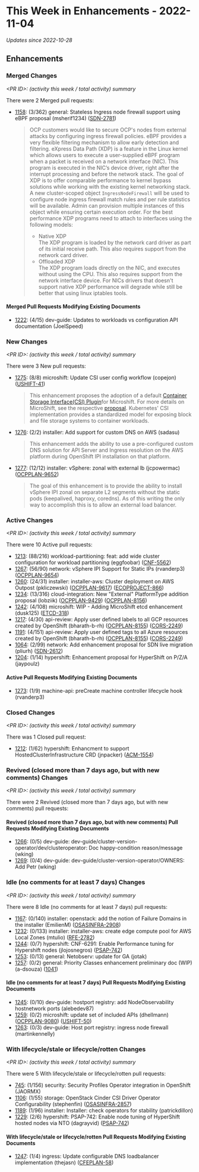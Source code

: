 # This Week in Enhancements - 2022-11-04

*Updates since 2022-10-28*


## Enhancements

### Merged Changes

*&lt;PR ID&gt;: (activity this week / total activity) summary*

There were 2 Merged pull requests:

- [1158](https://github.com/openshift/enhancements/pull/1158): (3/362) general: Stateless Ingress node firewall support using eBPF proposal (msherif1234) ([SDN-2781](https://issues.redhat.com/browse/SDN-2781))

  > OCP customers would like to secure OCP's nodes from external attacks by configuring ingress firewall policies.
  > eBPF provides a very flexible filtering mechanism to allow early detection and filtering.
  > eXpress Data Path (XDP) is a feature in the Linux kernel which allows users to execute a user-supplied eBPF program when a packet is received on a network interface (NIC).
  > This program is executed in the NIC’s device driver, right after the interrupt processing and before the network stack.
  > The goal of XDP is to offer comparable performance to kernel bypass solutions while working with the existing kernel networking stack.
  > A new cluster-scoped object `IngressNodeFirewall` will be used to configure node ingress firewall match rules and per rule statistics will be available.
  > Admin can provision multiple instances of this object while ensuring certain execution order.
  > For the best performance XDP programs need to attach to interfaces using the following models:
  > - Native XDP \
  >   The XDP program is loaded by the network card driver as part of its initial receive path. This also requires support from the network card driver.
  > - Offloaded XDP \
  >   The XDP program loads directly on the NIC, and executes without using the CPU. This also requires support from the network interface device.
  > For NICs drivers that doesn't support native XDP performance will degrade while still be better that using linux iptables tools.


#### Merged Pull Requests Modifying Existing Documents

- [1222](https://github.com/openshift/enhancements/pull/1222): (4/15) dev-guide: Updates to workloads vs configuration API documentation (JoelSpeed)

### New Changes

*&lt;PR ID&gt;: (activity this week / total activity) summary*

There were 3 New pull requests:

- [1275](https://github.com/openshift/enhancements/pull/1275): (8/8) microshift: Update CSI user config workflow  (copejon) ([USHIFT-41](https://issues.redhat.com/projects/USHIFT/issues/USHIFT-41))

  > This enhancement proposes the adoption of a
  > default [Container Storage Interface(CSI) Plugin](https://kubernetes-csi.github.io/docs/)for Microshift. For more
  > details on MicroShift, see the respective [proposal](./kubernetes-for-device-edge.md). Kubernetes' CSI implementation
  > provides a standardized model for exposing block and file storage systems to container workloads.

- [1276](https://github.com/openshift/enhancements/pull/1276): (2/2) installer: Add support for custom DNS on AWS (sadasu)

  > This enhancement adds the ability to use a pre-configured custom DNS solution
  > for API Server and Ingress resolution on the AWS platform during OpenShift
  > IPI installation on that platform.

- [1277](https://github.com/openshift/enhancements/pull/1277): (12/12) installer: vSphere: zonal with external lb (jcpowermac) ([OCPPLAN-9652](https://issues.redhat.com/browse/OCPPLAN-9652))

  > The goal of this enhancement is to provide the ability to install vSphere IPI zonal on separate L2 segments without the static pods (keepalived, haproxy, coredns).
  > As of this writing the only way to accomplish this is to allow an external load balancer.


### Active Changes

*&lt;PR ID&gt;: (activity this week / total activity) summary*

There were 10 Active pull requests:

- [1213](https://github.com/openshift/enhancements/pull/1213): (88/216) workload-partitioning: feat: add wide cluster configuration for workload partitioning (eggfoobar) ([CNF-5562](https://issues.redhat.com/browse/CNF-5562))
- [1267](https://github.com/openshift/enhancements/pull/1267): (56/90) network: vSphere IPI Support for Static IPs (rvanderp3) ([OCPPLAN-9654](https://issues.redhat.com/browse/OCPPLAN-9654))
- [1260](https://github.com/openshift/enhancements/pull/1260): (24/31) installer: installer-aws: Cluster deployment on AWS Outpost (pkliczewski) ([OCPPLAN-9617](https://issues.redhat.com/browse/OCPPLAN-9617)) ([ECOPROJECT-866](https://issues.redhat.com/browse/ECOPROJECT-866))
- [1234](https://github.com/openshift/enhancements/pull/1234): (13/316) cloud-integration: New "External" PlatformType addition proposal (lobziik) ([OCPPLAN-9429](https://issues.redhat.com/browse/OCPPLAN-9429)) ([OCPPLAN-8156](https://issues.redhat.com/browse/OCPPLAN-8156))
- [1242](https://github.com/openshift/enhancements/pull/1242): (4/108) microshift: WIP - Adding MicroShift etcd enhancement (dusk125) ([ETCD-318](https://issues.redhat.com/browse/ETCD-318))
- [1217](https://github.com/openshift/enhancements/pull/1217): (4/30) api-review: Apply user defined labels to all GCP resources created by OpenShift (bharath-b-rh) ([OCPPLAN-8155](https://issues.redhat.com/browse/OCPPLAN-8155)) ([CORS-2249](https://issues.redhat.com/browse/CORS-2249))
- [1191](https://github.com/openshift/enhancements/pull/1191): (4/151) api-review: Apply user defined tags to all Azure resources created by OpenShift (bharath-b-rh) ([OCPPLAN-8155](https://issues.redhat.com/browse/OCPPLAN-8155)) ([CORS-2249](https://issues.redhat.com/browse/CORS-2249))
- [1064](https://github.com/openshift/enhancements/pull/1064): (2/99) network: Add enhancement proposal for SDN live migration (pliurh) ([SDN-2612](https://issues.redhat.com/browse/SDN-2612))
- [1204](https://github.com/openshift/enhancements/pull/1204): (1/14) hypershift: Enhancement proposal for HyperShift on P/Z/A (jaypoulz)

#### Active Pull Requests Modifying Existing Documents

- [1273](https://github.com/openshift/enhancements/pull/1273): (1/9) machine-api: preCreate machine controller lifecycle hook (rvanderp3)

### Closed Changes

*&lt;PR ID&gt;: (activity this week / total activity) summary*

There was 1 Closed pull request:

- [1212](https://github.com/openshift/enhancements/pull/1212): (1/62) hypershift: Enhancment to support HostedClusterInfrastructure CRD (jnpacker) ([ACM-1554](https://issues.redhat.com/browse/ACM-1554))

### Revived (closed more than 7 days ago, but with new comments) Changes

*&lt;PR ID&gt;: (activity this week / total activity) summary*

There were 2 Revived (closed more than 7 days ago, but with new comments) pull requests:


#### Revived (closed more than 7 days ago, but with new comments) Pull Requests Modifying Existing Documents

- [1266](https://github.com/openshift/enhancements/pull/1266): (0/5) dev-guide: dev-guide/cluster-version-operator/dev/clusteroperator: Doc happy-condition reason/message (wking)
- [1269](https://github.com/openshift/enhancements/pull/1269): (0/4) dev-guide: dev-guide/cluster-version-operator/OWNERS: Add Petr (wking)

### Idle (no comments for at least 7 days) Changes

*&lt;PR ID&gt;: (activity this week / total activity) summary*

There were 8 Idle (no comments for at least 7 days) pull requests:

- [1167](https://github.com/openshift/enhancements/pull/1167): (0/140) installer: openstack: add the notion of Failure Domains in the installer (EmilienM) ([OSASINFRA-2908](https://issues.redhat.com/browse/OSASINFRA-2908))
- [1232](https://github.com/openshift/enhancements/pull/1232): (0/133) installer: installer-aws: create edge compute pool for AWS Local Zones (mtulio) ([RFE-2782](https://issues.redhat.com/browse/RFE-2782))
- [1244](https://github.com/openshift/enhancements/pull/1244): (0/7) hypershift: CNF-6291: Enable Performance tuning for Hypershift nodes (jlojosnegros) ([PSAP-742](https://issues.redhat.com/browse/PSAP-742))
- [1253](https://github.com/openshift/enhancements/pull/1253): (0/13) general: Netobserv: update for GA (jotak)
- [1257](https://github.com/openshift/enhancements/pull/1257): (0/2) general: Priority Classes enhancement preliminary doc (WIP) (a-dsouza) ([1041](https://github.com/openshift/hypershift/issues/1041))

#### Idle (no comments for at least 7 days) Pull Requests Modifying Existing Documents

- [1245](https://github.com/openshift/enhancements/pull/1245): (0/10) dev-guide: hostport registry: add NodeObservability hostnetwork ports (alebedev87)
- [1259](https://github.com/openshift/enhancements/pull/1259): (0/2) microshift: update set of included APIs (dhellmann) ([OCPPLAN-9080](https://issues.redhat.com/browse/OCPPLAN-9080)) ([USHIFT-50](https://issues.redhat.com/browse/USHIFT-50))
- [1263](https://github.com/openshift/enhancements/pull/1263): (0/3) dev-guide: Host port registry: ingress node firewall (martinkennelly)

### With lifecycle/stale or lifecycle/rotten Changes

*&lt;PR ID&gt;: (activity this week / total activity) summary*

There were 5 With lifecycle/stale or lifecycle/rotten pull requests:

- [745](https://github.com/openshift/enhancements/pull/745): (1/156) security: Security Profiles Operator integration in OpenShift (JAORMX)
- [1106](https://github.com/openshift/enhancements/pull/1106): (1/55) storage: OpenStack Cinder CSI Driver Operator Configurability (stephenfin) ([OSASINFRA-2857](https://issues.redhat.com/browse/OSASINFRA-2857))
- [1189](https://github.com/openshift/enhancements/pull/1189): (1/96) installer: Installer: check operators for stability (patrickdillon)
- [1229](https://github.com/openshift/enhancements/pull/1229): (2/6) hypershift: PSAP-742: Enable node tuning of HyperShift hosted nodes via NTO (dagrayvid) ([PSAP-742](https://issues.redhat.com/browse/PSAP-742))

#### With lifecycle/stale or lifecycle/rotten Pull Requests Modifying Existing Documents

- [1247](https://github.com/openshift/enhancements/pull/1247): (1/4) ingress: Update configurable DNS loadbalancer implementation (thejasn) ([CFEPLAN-58](https://issues.redhat.com/browse/CFEPLAN-58))

